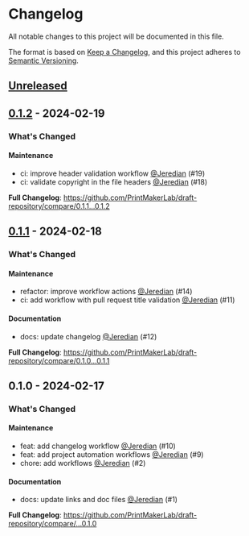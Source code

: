 # Changelog

All notable changes to this project will be documented in this file.

The format is based on [Keep a Changelog](https://keepachangelog.com/en/1.1.0/),
and this project adheres to [Semantic Versioning](https://semver.org/spec/v2.0.0.html).

## [Unreleased](https://github.com/PrintMakerLab/draft-repository/compare/0.1.2...HEAD)

<!-- Please do not update the unreleased notes. -->
<!-- Content should be placed here -->
## [0.1.2](https://github.com/PrintMakerLab/draft-repository/compare/0.1.1...0.1.2) - 2024-02-19

### What's Changed

#### Maintenance

- ci: improve header validation workflow [@Jeredian](https://github.com/Jeredian) (#19)
- ci: validate copyright in the file headers [@Jeredian](https://github.com/Jeredian) (#18)

**Full Changelog**: https://github.com/PrintMakerLab/draft-repository/compare/0.1.1...0.1.2

## [0.1.1](https://github.com/PrintMakerLab/draft-repository/compare/0.1.0...0.1.1) - 2024-02-18

### What's Changed

#### Maintenance

- refactor: improve workflow actions [@Jeredian](https://github.com/Jeredian) (#14)
- ci: add workflow with pull request title validation [@Jeredian](https://github.com/Jeredian) (#11)

#### Documentation

- docs: update changelog [@Jeredian](https://github.com/Jeredian) (#12)

**Full Changelog**: https://github.com/PrintMakerLab/draft-repository/compare/0.1.0...0.1.1

## 0.1.0 - 2024-02-17

### What's Changed

#### Maintenance

- feat: add changelog workflow [@Jeredian](https://github.com/Jeredian)  (#10)
- feat: add project automation workflows [@Jeredian](https://github.com/Jeredian)  (#9)
- chore: add workflows [@Jeredian](https://github.com/Jeredian)  (#2)

#### Documentation

- docs: update links and doc files [@Jeredian](https://github.com/Jeredian)  (#1)

**Full Changelog**: https://github.com/PrintMakerLab/draft-repository/compare/...0.1.0

